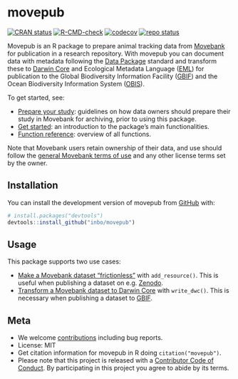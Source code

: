 
<!-- README.md is generated from README.Rmd. Please edit that file -->

# movepub

<!-- badges: start -->

[![CRAN
status](https://www.r-pkg.org/badges/version/movepub)](https://CRAN.R-project.org/package=movepub)
[![R-CMD-check](https://github.com/inbo/movepub/actions/workflows/R-CMD-check.yaml/badge.svg)](https://github.com/inbo/movepub/actions/workflows/R-CMD-check.yaml)
[![codecov](https://codecov.io/gh/inbo/movepub/branch/main/graph/badge.svg)](https://app.codecov.io/gh/inbo/movepub/)
[![repo
status](https://www.repostatus.org/badges/latest/active.svg)](https://www.repostatus.org/#active)
<!-- badges: end -->

Movepub is an R package to prepare animal tracking data from
[Movebank](https://movebank.org) for publication in a research
repository. With movepub you can document data with metadata following
the [Data Package](https://specs.frictionlessdata.io/) standard and
transform these to [Darwin Core](https://dwc.tdwg.org) and Ecological
Metadata Language ([EML](https://eml.ecoinformatics.org/)) for
publication to the Global Biodiversity Information Facility
([GBIF](https://www.gbif.org)) and the Ocean Biodiversity Information
System ([OBIS](https://obis.org)).

To get started, see:

- [Prepare your
  study](https://www.movebank.org/cms/movebank-content/archiving-movebank#general_best_practice_tips):
  guidelines on how data owners should prepare their study in Movebank
  for archiving, prior to using this package.
- [Get started](https://inbo.github.io/movepub/articles/movepub.html):
  an introduction to the package’s main functionalities.
- [Function
  reference](https://inbo.github.io/movepub/reference/index.html):
  overview of all functions.

Note that Movebank users retain ownership of their data, and use should
follow the [general Movebank terms of
use](https://www.movebank.org/cms/movebank-content/general-movebank-terms-of-use)
and any other license terms set by the owner.

## Installation

You can install the development version of movepub from
[GitHub](https://github.com/) with:

``` r
# install.packages("devtools")
devtools::install_github("inbo/movepub")
```

## Usage

This package supports two use cases:

- [Make a Movebank dataset
  “frictionless”](https://inbo.github.io/movepub/articles/movepub.html#frictionless)
  with `add_resource()`. This is useful when publishing a dataset on
  e.g. [Zenodo](https://zenodo.org).
- [Transform a Movebank dataset to Darwin
  Core](https://inbo.github.io/movepub/articles/movepub.html#dwc) with
  `write_dwc()`. This is necessary when publishing a dataset to
  [GBIF](https://www.gbif.org).

## Meta

- We welcome [contributions](.github/CONTRIBUTING.md) including bug
  reports.
- License: MIT
- Get citation information for movepub in R doing `citation("movepub")`.
- Please note that this project is released with a [Contributor Code of
  Conduct](.github/CODE_OF_CONDUCT.md). By participating in this project
  you agree to abide by its terms.
